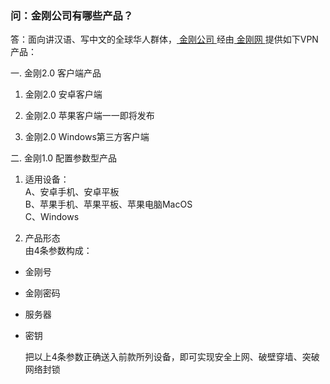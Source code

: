 ### 问：金刚公司有哪些产品？

答：面向讲汉语、写中文的全球华人群体，[ 金刚公司 ](https://a2zitpro.github.io/web/金刚公司)经由[ 金刚网 ](https://www.atozitpro.net/zh/)提供如下VPN产品：

一. 金刚2.0 客户端产品

1. 金刚2.0 安卓客户端

2. 金刚2.0 苹果客户端一一即将发布

3. 金刚2.0 Windows第三方客户端

二. 金刚1.0 配置参数型产品

1. 适用设备：<br>
A、安卓手机、安卓平板<br>
B、苹果手机、苹果平板、苹果电脑MacOS <br>
C、Windows <br>

2. 产品形态<br>
由4条参数构成：<br>
- 金刚号
- 金刚密码
- 服务器
- 密钥

    把以上4条参数正确送入前款所列设备，即可实现安全上网、破壁穿墙、突破网络封锁<br>
